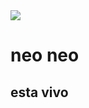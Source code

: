 <html lang="en">
  <head>
    <meta charset="UTF-8" />
    <meta http-equiv="X-UA-Compatible" content="IE=edge" />
    <meta name="viewport" content="width=device-width, initial-scale=1.0" />
    <title>Document</title>
    <style>
      em {
        color: aquamarine;
        font-style: normal;
      }
      strong {
        color: brown;
      }
    </style>
  </head>
  <body>
    <img src="neo_neo_animated.webp" />
    <h1>neo neo</h1>
    <h2>esta vivo</h2>
  </body>
</html>
  
